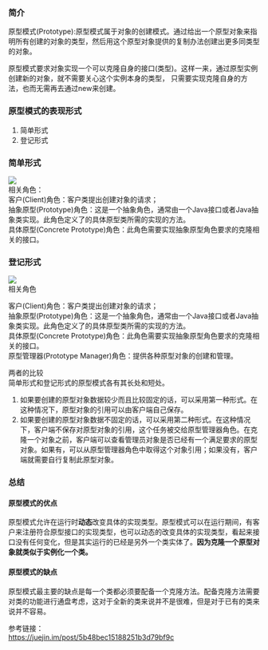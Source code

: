 ### 简介
原型模式(Prototype):原型模式属于对象的创建模式。通过给出一个原型对象来指明所有创建的对象的类型，然后用这个原型对象提供的复制办法创建出更多同类型的对象。  

原型模式要求对象实现一个可以克隆自身的接口(类型)。这样一来，通过原型实例创建新的对象，就不需要关心这个实例本身的类型，
只需要实现克隆自身的方法，也而无需再去通过new来创建。   

### 原型模式的表现形式
1. 简单形式
2. 登记形式

### 简单形式
![](https://ws1.sinaimg.cn/large/006mOQRagy1g5wqa9ii2zj30kr06n0sn.jpg)  
相关角色：  
客户(Client)角色：客户类提出创建对象的请求；   
抽象原型(Prototype)角色：这是一个抽象角色，通常由一个Java接口或者Java抽象类实现。此角色定义了的具体原型类所需的实现的方法。   
具体原型(Concrete Prototype)角色：此角色需要实现抽象原型角色要求的克隆相关的接口。   

### 登记形式
![](https://ws1.sinaimg.cn/large/006mOQRagy1g5wqi56dx7j30os08y0sv.jpg)  
相关角色  

客户(Client)角色：客户类提出创建对象的请求；  
抽象原型(Prototype)角色：这是一个抽象角色，通常由一个Java接口或者Java抽象类实现。此角色定义了的具体原型类所需的实现的方法。  
具体原型(Concrete Prototype)角色：此角色需要实现抽象原型角色要求的克隆相关的接口。  
原型管理器(Prototype Manager)角色：提供各种原型对象的创建和管理。  

两者的比较  
简单形式和登记形式的原型模式各有其长处和短处。  

1. 如果要创建的原型对象数据较少而且比较固定的话，可以采用第一种形式。在这种情况下，原型对象的引用可以由客户端自己保存。
2. 如果要创建的原型对象数据不固定的话，可以采用第二种形式。在这种情况下，客户端不保存对原型对象的引用，这个任务被交给原型管理器角色。在克隆一个对象之前，客户端可以查看管理员对象是否已经有一个满足要求的原型对象。如果有，可以从原型管理器角色中取得这个对象引用；如果没有，客户端就需要自行复制此原型对象。

### 总结
#### 原型模式的优点
原型模式允许在运行时**动态**改变具体的实现类型。原型模式可以在运行期间，有客户来注册符合原型接口的实现类型，也可以动态的改变具体的实现类型，看起来接口没有任何变化，但是其实运行的已经是另外一个类实体了。**因为克隆一个原型对象就类似于实例化一个类。**
#### 原型模式的缺点
原型模式最主要的缺点是每一个类都必须要配备一个克隆方法。配备克隆方法需要对类的功能进行通盘考虑，这对于全新的类来说并不是很难，但是对于已有的类来说并不容易。


参考链接：  
https://juejin.im/post/5b48bec15188251b3d79bf9c  
